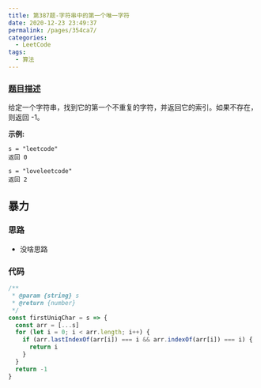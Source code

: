 ```yaml
---
title: 第387题-字符串中的第一个唯一字符
date: 2020-12-23 23:49:37
permalink: /pages/354ca7/
categories:
  - LeetCode
tags:
  - 算法
---
```


### [题目描述](https://leetcode-cn.com/problems/first-unique-character-in-a-string/)

给定一个字符串，找到它的第一个不重复的字符，并返回它的索引。如果不存在，则返回 -1。

**示例:**

```
s = "leetcode"
返回 0

s = "loveleetcode"
返回 2
```

<!-- more -->

## 暴力

### 思路

- 没啥思路

### 代码

```JavaScript
/**
 * @param {string} s
 * @return {number}
 */
const firstUniqChar = s => {
  const arr = [...s]
  for (let i = 0; i < arr.length; i++) {
    if (arr.lastIndexOf(arr[i]) === i && arr.indexOf(arr[i]) === i) {
      return i
    }
  }
  return -1
}
```
